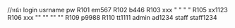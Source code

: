 //หน้า login
usrname   pw
R101      em567
R102      b446
R103      xxx
" "       " "
R105      xx1123
R106      xxx
""         "" 
""        "" 
R109      p9988
R110      tt1111
admin     ad1234
staff     staff1234
